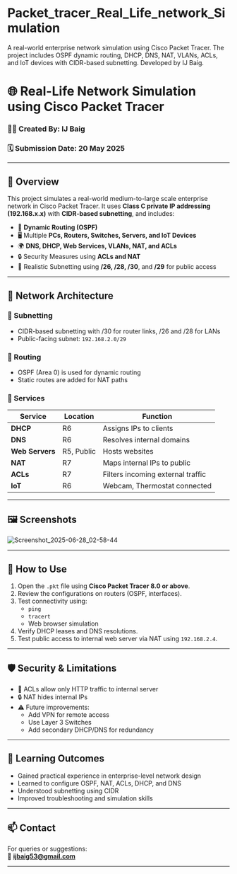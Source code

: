 # Packet_tracer_Real_Life_network_Simulation
A real-world enterprise network simulation using Cisco Packet Tracer. The project includes OSPF dynamic routing, DHCP, DNS, NAT, VLANs, ACLs, and IoT devices with CIDR-based subnetting. Developed by IJ Baig.
# 🌐 Real-Life Network Simulation using Cisco Packet Tracer

### 🧑‍💻 Created By: IJ Baig  
### 🗓️ Submission Date: 20 May 2025  

---

## 📘 Overview

This project simulates a real-world medium-to-large scale enterprise network in Cisco Packet Tracer. It uses **Class C private IP addressing (192.168.x.x)** with **CIDR-based subnetting**, and includes:

- 🔁 **Dynamic Routing (OSPF)**
- 🖥️ Multiple **PCs, Routers, Switches, Servers, and IoT Devices**
- 🌍 **DNS, DHCP, Web Services, VLANs, NAT, and ACLs**
- 🔒 Security Measures using **ACLs and NAT**
- 📡 Realistic Subnetting using **/26, /28, /30**, and **/29** for public access

---

## 🧱 Network Architecture

### 📡 Subnetting
- CIDR-based subnetting with /30 for router links, /26 and /28 for LANs
- Public-facing subnet: `192.168.2.0/29`

### 🔄 Routing
- OSPF (Area 0) is used for dynamic routing
- Static routes are added for NAT paths

### 🧰 Services
| Service | Location | Function |
|--------|----------|----------|
| **DHCP** | R6 | Assigns IPs to clients |
| **DNS** | R6 | Resolves internal domains |
| **Web Servers** | R5, Public | Hosts websites |
| **NAT** | R7 | Maps internal IPs to public |
| **ACLs** | R7 | Filters incoming external traffic |
| **IoT** | R6 | Webcam, Thermostat connected |

---

## 🖼️ Screenshots
![Screenshot_2025-06-28_02-58-44](https://github.com/user-attachments/assets/d8e2c782-d035-4cd5-81a1-f26cbc89c084)

---

## 🚀 How to Use

1. Open the `.pkt` file using **Cisco Packet Tracer 8.0 or above**.
2. Review the configurations on routers (OSPF, interfaces).
3. Test connectivity using:
   - `ping`
   - `tracert`
   - Web browser simulation
4. Verify DHCP leases and DNS resolutions.
5. Test public access to internal web server via NAT using `192.168.2.4`.

---

## 🛡️ Security & Limitations

- 🔐 ACLs allow only HTTP traffic to internal server
- 🔒 NAT hides internal IPs
- ⚠️ Future improvements:
  - Add VPN for remote access
  - Use Layer 3 Switches
  - Add secondary DHCP/DNS for redundancy

---

## 🧪 Learning Outcomes

- Gained practical experience in enterprise-level network design
- Learned to configure OSPF, NAT, ACLs, DHCP, and DNS
- Understood subnetting using CIDR
- Improved troubleshooting and simulation skills

---

## 📫 Contact

For queries or suggestions:  
📧 **ijbaig53@gmail.com**

---

